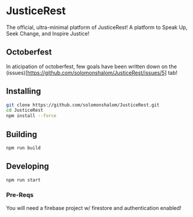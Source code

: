 # JusticeRest

The official, ultra-minimal platform of JusticeRest! A platform to Speak Up, Seek Change, and Inspire Justice!

## Octoberfest

In aticipation of octoberfest, few goals have been written down on the (issues)[https://github.com/solomonshalom/JusticeRest/issues/5] tab!

## Installing

```bash
git clone https://github.com/solomonshalom/JusticeRest.git
cd JusticeRest
npm install --force
```

## Building

```bash
npm run build
```

## Developing

```bash
npm run start
```

### Pre-Reqs
You will need a firebase project w/ firestore and authentication enabled! 
